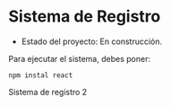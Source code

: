 <h1> Sistema de Registro</h1>

- Estado del proyecto: En construcción.

Para ejecutar el sistema, debes poner:

```npm instal react```

Sistema de registro 2

